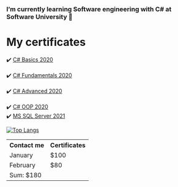 ### I’m currently learning Software engineering with C# at Software University 👋

# My certificates

✔️ <a href="https://softuni.bg/certificates/details/78176/4bad2380" target="_blank">C# Basics 2020</a>	
<br/>
✔️ <a href="https://softuni.bg/certificates/details/86099/3cd8593a" target="_blank">C# Fundamentals 2020</a>	
<br/>
✔️ <a href="https://softuni.bg/certificates/details/90219/6c804cfb" target="_blank">C# Advanced 2020</a>	
<br/>
✔️ <a href="https://softuni.bg/certificates/details/95698/fa9237cc" target="_blank">C# OOP 2020</a>	
<br/>
✔️ <a href="https://softuni.bg/certificates/details/97936/fe7d3b0e" target="_blank">MS SQL Server 2021</a>	


<!--[![Anurag's GitHub stats](https://github-readme-stats.vercel.app/api?username=VasilDimitroff&layout=compact)](https://github.com/VasilDimitroff/github-readme-stats) -->
[![Top Langs](https://github-readme-stats.vercel.app/api/top-langs/?username=VasilDimitroff&layout=compact)](https://github.com/VasilDimitroff/github-readme-stats)





<table>
  <tr>
    <th>Contact me</th>
    <th>Certificates</th>
  </tr>
  <tr>
    <td>January</td>
    <td>$100</td>
  </tr>
  <tr>
    <td>February</td>
    <td>$80</td>
  </tr>
  <tr>
    <td colspan="2">Sum: $180</td>
  </tr>
</table>
 
</body>
</html>

